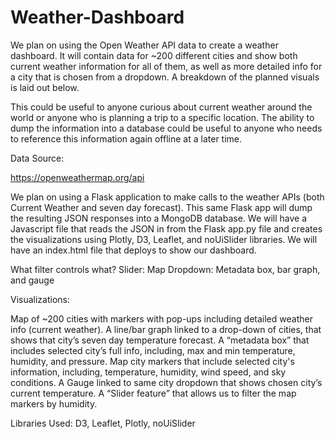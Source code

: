 # Weather-Dashboard
We plan on using the Open Weather API data to create a weather dashboard. It will contain data for ~200 different cities and show both current weather information for all of them, as well as more detailed info for a city that is chosen from a dropdown. A breakdown of the planned visuals is laid out below.

This could be useful to anyone curious about current weather around the world or anyone who is planning a trip to a specific location. The ability to dump the information into a database could be useful to anyone who needs to reference this information again offline at a later time. 



Data Source:

https://openweathermap.org/api

We plan on using a Flask application to make calls to the weather APIs (both Current Weather and seven day forecast). This same Flask app will dump the resulting JSON responses into a MongoDB database. We will have a Javascript file that reads the JSON in from the Flask app.py file and creates the visualizations using Plotly, D3, Leaflet, and noUiSlider libraries. We will have an index.html file that deploys to show our dashboard.

What filter controls what?
Slider: Map
Dropdown: Metadata box, bar graph, and gauge

Visualizations:

Map of ~200 cities with markers with pop-ups including detailed weather info (current weather).
A line/bar graph linked to a drop-down of cities, that shows that city’s seven day temperature forecast. 
A “metadata box” that includes selected city’s full info, including, max and min temperature, humidity, and pressure.
Map city markers that include selected city's information, including, temperature, humidity, wind speed, and sky conditions.
A Gauge linked to same city dropdown that shows chosen city’s current temperature. 
A “Slider feature” that allows us to filter the map markers by humidity. 

Libraries Used:
D3, Leaflet, Plotly, noUiSlider

